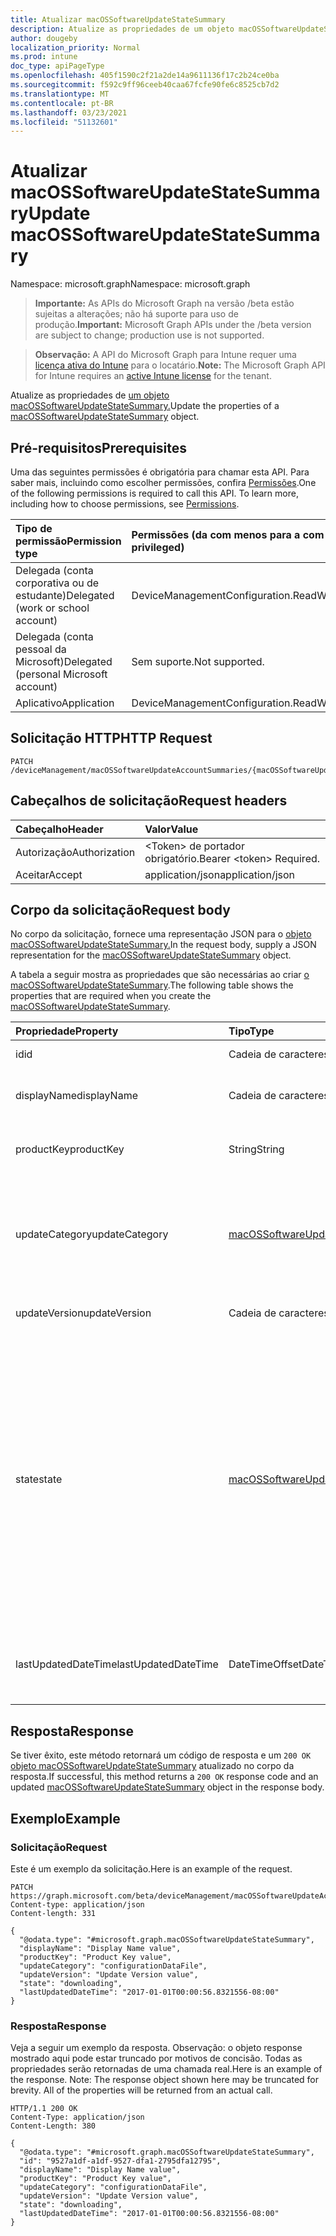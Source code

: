 ```yaml
---
title: Atualizar macOSSoftwareUpdateStateSummary
description: Atualize as propriedades de um objeto macOSSoftwareUpdateStateSummary.
author: dougeby
localization_priority: Normal
ms.prod: intune
doc_type: apiPageType
ms.openlocfilehash: 405f1590c2f21a2de14a9611136f17c2b24ce0ba
ms.sourcegitcommit: f592c9ff96ceeb40caa67fcfe90fe6c8525cb7d2
ms.translationtype: MT
ms.contentlocale: pt-BR
ms.lasthandoff: 03/23/2021
ms.locfileid: "51132601"
---
```

# <a name="update-macossoftwareupdatestatesummary"></a><span data-ttu-id="4ec73-103">Atualizar macOSSoftwareUpdateStateSummary</span><span class="sxs-lookup"><span data-stu-id="4ec73-103">Update macOSSoftwareUpdateStateSummary</span></span>

<span data-ttu-id="4ec73-104">Namespace: microsoft.graph</span><span class="sxs-lookup"><span data-stu-id="4ec73-104">Namespace: microsoft.graph</span></span>

> <span data-ttu-id="4ec73-105">**Importante:** As APIs do Microsoft Graph na versão /beta estão sujeitas a alterações; não há suporte para uso de produção.</span><span class="sxs-lookup"><span data-stu-id="4ec73-105">**Important:** Microsoft Graph APIs under the /beta version are subject to change; production use is not supported.</span></span>

> <span data-ttu-id="4ec73-106">**Observação:** A API do Microsoft Graph para Intune requer uma [licença ativa do Intune](https://go.microsoft.com/fwlink/?linkid=839381) para o locatário.</span><span class="sxs-lookup"><span data-stu-id="4ec73-106">**Note:** The Microsoft Graph API for Intune requires an [active Intune license](https://go.microsoft.com/fwlink/?linkid=839381) for the tenant.</span></span>

<span data-ttu-id="4ec73-107">Atualize as propriedades de [um objeto macOSSoftwareUpdateStateSummary.](../resources/intune-deviceconfig-macossoftwareupdatestatesummary.md)</span><span class="sxs-lookup"><span data-stu-id="4ec73-107">Update the properties of a [macOSSoftwareUpdateStateSummary](../resources/intune-deviceconfig-macossoftwareupdatestatesummary.md) object.</span></span>

## <a name="prerequisites"></a><span data-ttu-id="4ec73-108">Pré-requisitos</span><span class="sxs-lookup"><span data-stu-id="4ec73-108">Prerequisites</span></span>
<span data-ttu-id="4ec73-p101">Uma das seguintes permissões é obrigatória para chamar esta API. Para saber mais, incluindo como escolher permissões, confira [Permissões](/graph/permissions-reference).</span><span class="sxs-lookup"><span data-stu-id="4ec73-p101">One of the following permissions is required to call this API. To learn more, including how to choose permissions, see [Permissions](/graph/permissions-reference).</span></span>

|<span data-ttu-id="4ec73-111">Tipo de permissão</span><span class="sxs-lookup"><span data-stu-id="4ec73-111">Permission type</span></span>|<span data-ttu-id="4ec73-112">Permissões (da com menos para a com mais privilégios)</span><span class="sxs-lookup"><span data-stu-id="4ec73-112">Permissions (from least to most privileged)</span></span>|
|:---|:---|
|<span data-ttu-id="4ec73-113">Delegada (conta corporativa ou de estudante)</span><span class="sxs-lookup"><span data-stu-id="4ec73-113">Delegated (work or school account)</span></span>|<span data-ttu-id="4ec73-114">DeviceManagementConfiguration.ReadWrite.All</span><span class="sxs-lookup"><span data-stu-id="4ec73-114">DeviceManagementConfiguration.ReadWrite.All</span></span>|
|<span data-ttu-id="4ec73-115">Delegada (conta pessoal da Microsoft)</span><span class="sxs-lookup"><span data-stu-id="4ec73-115">Delegated (personal Microsoft account)</span></span>|<span data-ttu-id="4ec73-116">Sem suporte.</span><span class="sxs-lookup"><span data-stu-id="4ec73-116">Not supported.</span></span>|
|<span data-ttu-id="4ec73-117">Aplicativo</span><span class="sxs-lookup"><span data-stu-id="4ec73-117">Application</span></span>|<span data-ttu-id="4ec73-118">DeviceManagementConfiguration.ReadWrite.All</span><span class="sxs-lookup"><span data-stu-id="4ec73-118">DeviceManagementConfiguration.ReadWrite.All</span></span>|

## <a name="http-request"></a><span data-ttu-id="4ec73-119">Solicitação HTTP</span><span class="sxs-lookup"><span data-stu-id="4ec73-119">HTTP Request</span></span>
<!-- {
  "blockType": "ignored"
}
-->
``` http
PATCH /deviceManagement/macOSSoftwareUpdateAccountSummaries/{macOSSoftwareUpdateAccountSummaryId}/categorySummaries/{macOSSoftwareUpdateCategorySummaryId}/updateStateSummaries/{macOSSoftwareUpdateStateSummaryId}
```

## <a name="request-headers"></a><span data-ttu-id="4ec73-120">Cabeçalhos de solicitação</span><span class="sxs-lookup"><span data-stu-id="4ec73-120">Request headers</span></span>
|<span data-ttu-id="4ec73-121">Cabeçalho</span><span class="sxs-lookup"><span data-stu-id="4ec73-121">Header</span></span>|<span data-ttu-id="4ec73-122">Valor</span><span class="sxs-lookup"><span data-stu-id="4ec73-122">Value</span></span>|
|:---|:---|
|<span data-ttu-id="4ec73-123">Autorização</span><span class="sxs-lookup"><span data-stu-id="4ec73-123">Authorization</span></span>|<span data-ttu-id="4ec73-124">&lt;Token&gt; de portador obrigatório.</span><span class="sxs-lookup"><span data-stu-id="4ec73-124">Bearer &lt;token&gt; Required.</span></span>|
|<span data-ttu-id="4ec73-125">Aceitar</span><span class="sxs-lookup"><span data-stu-id="4ec73-125">Accept</span></span>|<span data-ttu-id="4ec73-126">application/json</span><span class="sxs-lookup"><span data-stu-id="4ec73-126">application/json</span></span>|

## <a name="request-body"></a><span data-ttu-id="4ec73-127">Corpo da solicitação</span><span class="sxs-lookup"><span data-stu-id="4ec73-127">Request body</span></span>
<span data-ttu-id="4ec73-128">No corpo da solicitação, fornece uma representação JSON para o [objeto macOSSoftwareUpdateStateSummary.](../resources/intune-deviceconfig-macossoftwareupdatestatesummary.md)</span><span class="sxs-lookup"><span data-stu-id="4ec73-128">In the request body, supply a JSON representation for the [macOSSoftwareUpdateStateSummary](../resources/intune-deviceconfig-macossoftwareupdatestatesummary.md) object.</span></span>

<span data-ttu-id="4ec73-129">A tabela a seguir mostra as propriedades que são necessárias ao criar [o macOSSoftwareUpdateStateSummary](../resources/intune-deviceconfig-macossoftwareupdatestatesummary.md).</span><span class="sxs-lookup"><span data-stu-id="4ec73-129">The following table shows the properties that are required when you create the [macOSSoftwareUpdateStateSummary](../resources/intune-deviceconfig-macossoftwareupdatestatesummary.md).</span></span>

|<span data-ttu-id="4ec73-130">Propriedade</span><span class="sxs-lookup"><span data-stu-id="4ec73-130">Property</span></span>|<span data-ttu-id="4ec73-131">Tipo</span><span class="sxs-lookup"><span data-stu-id="4ec73-131">Type</span></span>|<span data-ttu-id="4ec73-132">Descrição</span><span class="sxs-lookup"><span data-stu-id="4ec73-132">Description</span></span>|
|:---|:---|:---|
|<span data-ttu-id="4ec73-133">id</span><span class="sxs-lookup"><span data-stu-id="4ec73-133">id</span></span>|<span data-ttu-id="4ec73-134">Cadeia de caracteres</span><span class="sxs-lookup"><span data-stu-id="4ec73-134">String</span></span>|<span data-ttu-id="4ec73-135">Chave da entidade.</span><span class="sxs-lookup"><span data-stu-id="4ec73-135">Key of the entity.</span></span>|
|<span data-ttu-id="4ec73-136">displayName</span><span class="sxs-lookup"><span data-stu-id="4ec73-136">displayName</span></span>|<span data-ttu-id="4ec73-137">Cadeia de caracteres</span><span class="sxs-lookup"><span data-stu-id="4ec73-137">String</span></span>|<span data-ttu-id="4ec73-138">Nome acessível humano da atualização de software</span><span class="sxs-lookup"><span data-stu-id="4ec73-138">Human readable name of the software update</span></span>|
|<span data-ttu-id="4ec73-139">productKey</span><span class="sxs-lookup"><span data-stu-id="4ec73-139">productKey</span></span>|<span data-ttu-id="4ec73-140">String</span><span class="sxs-lookup"><span data-stu-id="4ec73-140">String</span></span>|<span data-ttu-id="4ec73-141">Chave do produto da atualização de software.</span><span class="sxs-lookup"><span data-stu-id="4ec73-141">Product key of the software update.</span></span>|
|<span data-ttu-id="4ec73-142">updateCategory</span><span class="sxs-lookup"><span data-stu-id="4ec73-142">updateCategory</span></span>|[<span data-ttu-id="4ec73-143">macOSSoftwareUpdateCategory</span><span class="sxs-lookup"><span data-stu-id="4ec73-143">macOSSoftwareUpdateCategory</span></span>](../resources/intune-deviceconfig-macossoftwareupdatecategory.md)|<span data-ttu-id="4ec73-144">Categoria de atualização de software.</span><span class="sxs-lookup"><span data-stu-id="4ec73-144">Software update category.</span></span> <span data-ttu-id="4ec73-145">Os valores possíveis são: `critical`, `configurationDataFile`, `firmware`, `other`.</span><span class="sxs-lookup"><span data-stu-id="4ec73-145">Possible values are: `critical`, `configurationDataFile`, `firmware`, `other`.</span></span>|
|<span data-ttu-id="4ec73-146">updateVersion</span><span class="sxs-lookup"><span data-stu-id="4ec73-146">updateVersion</span></span>|<span data-ttu-id="4ec73-147">Cadeia de caracteres</span><span class="sxs-lookup"><span data-stu-id="4ec73-147">String</span></span>|<span data-ttu-id="4ec73-148">Versão da atualização de software</span><span class="sxs-lookup"><span data-stu-id="4ec73-148">Version of the software update</span></span>|
|<span data-ttu-id="4ec73-149">state</span><span class="sxs-lookup"><span data-stu-id="4ec73-149">state</span></span>|[<span data-ttu-id="4ec73-150">macOSSoftwareUpdateState</span><span class="sxs-lookup"><span data-stu-id="4ec73-150">macOSSoftwareUpdateState</span></span>](../resources/intune-deviceconfig-macossoftwareupdatestate.md)|<span data-ttu-id="4ec73-151">Estado da atualização de software.</span><span class="sxs-lookup"><span data-stu-id="4ec73-151">State of the software update.</span></span> <span data-ttu-id="4ec73-152">Os valores possíveis são: `success` , , , , , , , , , `downloading` , , `downloaded` , , , `installing` `idle` `available` , `scheduled` `downloadFailed` `downloadInsufficientSpace` `downloadInsufficientPower` `downloadInsufficientNetwork` `installInsufficientSpace` `installInsufficientPower` `installFailed` `commandFailed` .</span><span class="sxs-lookup"><span data-stu-id="4ec73-152">Possible values are: `success`, `downloading`, `downloaded`, `installing`, `idle`, `available`, `scheduled`, `downloadFailed`, `downloadInsufficientSpace`, `downloadInsufficientPower`, `downloadInsufficientNetwork`, `installInsufficientSpace`, `installInsufficientPower`, `installFailed`, `commandFailed`.</span></span>|
|<span data-ttu-id="4ec73-153">lastUpdatedDateTime</span><span class="sxs-lookup"><span data-stu-id="4ec73-153">lastUpdatedDateTime</span></span>|<span data-ttu-id="4ec73-154">DateTimeOffset</span><span class="sxs-lookup"><span data-stu-id="4ec73-154">DateTimeOffset</span></span>|<span data-ttu-id="4ec73-155">Última data em que o relatório para este dispositivo e a chave do produto foi atualizado.</span><span class="sxs-lookup"><span data-stu-id="4ec73-155">Last date time the report for this device and product key was updated.</span></span>|



## <a name="response"></a><span data-ttu-id="4ec73-156">Resposta</span><span class="sxs-lookup"><span data-stu-id="4ec73-156">Response</span></span>
<span data-ttu-id="4ec73-157">Se tiver êxito, este método retornará um código de resposta e um `200 OK` [objeto macOSSoftwareUpdateStateSummary](../resources/intune-deviceconfig-macossoftwareupdatestatesummary.md) atualizado no corpo da resposta.</span><span class="sxs-lookup"><span data-stu-id="4ec73-157">If successful, this method returns a `200 OK` response code and an updated [macOSSoftwareUpdateStateSummary](../resources/intune-deviceconfig-macossoftwareupdatestatesummary.md) object in the response body.</span></span>

## <a name="example"></a><span data-ttu-id="4ec73-158">Exemplo</span><span class="sxs-lookup"><span data-stu-id="4ec73-158">Example</span></span>

### <a name="request"></a><span data-ttu-id="4ec73-159">Solicitação</span><span class="sxs-lookup"><span data-stu-id="4ec73-159">Request</span></span>
<span data-ttu-id="4ec73-160">Este é um exemplo da solicitação.</span><span class="sxs-lookup"><span data-stu-id="4ec73-160">Here is an example of the request.</span></span>
``` http
PATCH https://graph.microsoft.com/beta/deviceManagement/macOSSoftwareUpdateAccountSummaries/{macOSSoftwareUpdateAccountSummaryId}/categorySummaries/{macOSSoftwareUpdateCategorySummaryId}/updateStateSummaries/{macOSSoftwareUpdateStateSummaryId}
Content-type: application/json
Content-length: 331

{
  "@odata.type": "#microsoft.graph.macOSSoftwareUpdateStateSummary",
  "displayName": "Display Name value",
  "productKey": "Product Key value",
  "updateCategory": "configurationDataFile",
  "updateVersion": "Update Version value",
  "state": "downloading",
  "lastUpdatedDateTime": "2017-01-01T00:00:56.8321556-08:00"
}
```

### <a name="response"></a><span data-ttu-id="4ec73-161">Resposta</span><span class="sxs-lookup"><span data-stu-id="4ec73-161">Response</span></span>
<span data-ttu-id="4ec73-p104">Veja a seguir um exemplo da resposta. Observação: o objeto response mostrado aqui pode estar truncado por motivos de concisão. Todas as propriedades serão retornadas de uma chamada real.</span><span class="sxs-lookup"><span data-stu-id="4ec73-p104">Here is an example of the response. Note: The response object shown here may be truncated for brevity. All of the properties will be returned from an actual call.</span></span>
``` http
HTTP/1.1 200 OK
Content-Type: application/json
Content-Length: 380

{
  "@odata.type": "#microsoft.graph.macOSSoftwareUpdateStateSummary",
  "id": "9527a1df-a1df-9527-dfa1-2795dfa12795",
  "displayName": "Display Name value",
  "productKey": "Product Key value",
  "updateCategory": "configurationDataFile",
  "updateVersion": "Update Version value",
  "state": "downloading",
  "lastUpdatedDateTime": "2017-01-01T00:00:56.8321556-08:00"
}
```




